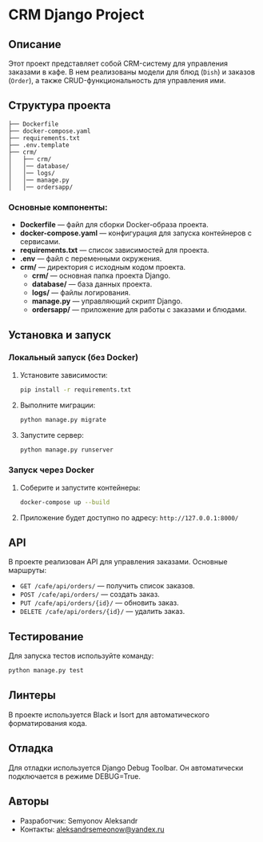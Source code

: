 # CRM Django Project

## Описание
Этот проект представляет собой CRM-систему для управления заказами в кафе.
В нем реализованы модели для блюд (`Dish`) и заказов (`Order`), а также CRUD-функциональность для управления ими.

## Структура проекта
```
├── Dockerfile
├── docker-compose.yaml
├── requirements.txt
├── .env.template
├── crm/
│   ├── crm/
│   │── database/
│   │── logs/
│   │── manage.py
│   │── ordersapp/
```

### Основные компоненты:
- **Dockerfile** — файл для сборки Docker-образа проекта.
- **docker-compose.yaml** — конфигурация для запуска контейнеров с сервисами.
- **requirements.txt** — список зависимостей для проекта.
- **.env** — файл с переменными окружения.
- **crm/** — директория с исходным кодом проекта.
  - **crm/** — основная папка проекта Django.
  - **database/** — база данных проекта.
  - **logs/** — файлы логирования.
  - **manage.py** — управляющий скрипт Django.
  - **ordersapp/** — приложение для работы с заказами и блюдами.

## Установка и запуск
### Локальный запуск (без Docker)
1. Установите зависимости:
   ```sh
   pip install -r requirements.txt
   ```
2. Выполните миграции:
   ```sh
   python manage.py migrate
   ```
3. Запустите сервер:
   ```sh
   python manage.py runserver
   ```

### Запуск через Docker
1. Соберите и запустите контейнеры:
   ```sh
   docker-compose up --build
   ```
2. Приложение будет доступно по адресу: `http://127.0.0.1:8000/`

## API
В проекте реализован API для управления заказами. Основные маршруты:
- `GET /cafe/api/orders/` — получить список заказов.
- `POST /cafe/api/orders/` — создать заказ.
- `PUT /cafe/api/orders/{id}/` — обновить заказ.
- `DELETE /cafe/api/orders/{id}/` — удалить заказ.

## Тестирование
Для запуска тестов используйте команду:
```sh
python manage.py test
```

## Линтеры
В проекте используется Black и Isort для автоматического форматирования кода.


## Отладка

Для отладки используется Django Debug Toolbar. Он автоматически подключается в режиме DEBUG=True.

## Авторы
- Разработчик: Semyonov Aleksandr
- Контакты: aleksandrsemeonow@yandex.ru

